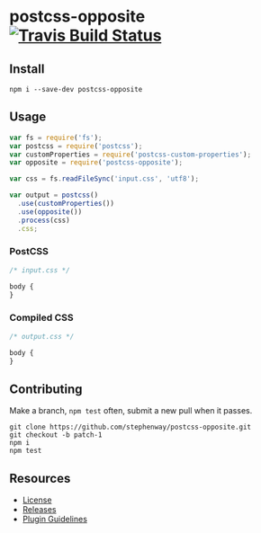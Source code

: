 # postcss-opposite [![Travis Build Status][travis-img]][travis]

## Install

``` shell
npm i --save-dev postcss-opposite
```

## Usage

```js
var fs = require('fs');
var postcss = require('postcss');
var customProperties = require('postcss-custom-properties');
var opposite = require('postcss-opposite');

var css = fs.readFileSync('input.css', 'utf8');

var output = postcss()
  .use(customProperties())
  .use(opposite())
  .process(css)
  .css;

```

### PostCSS
```css
/* input.css */

body {
}
```

### Compiled CSS
```css
/* output.css */

body {
}
```

## Contributing

Make a branch, `npm test` often, submit a new pull when it passes.

``` shell
git clone https://github.com/stephenway/postcss-opposite.git
git checkout -b patch-1
npm i
npm test
```

## Resources

* [License](LICENSE)
* [Releases](https://github.com/stephenway/postcss-opposite/releases)
* [Plugin Guidelines](https://github.com/postcss/postcss/blob/master/docs/guidelines/plugin.md)

[travis-img]: https://img.shields.io/travis/stephenway/postcss-opposite.svg?label=unix
[travis]: https://travis-ci.org/stephenway/postcss-opposite
